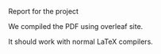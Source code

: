 
Report for the project

We compiled the PDF using overleaf site.

It should work with normal LaTeX compilers.


